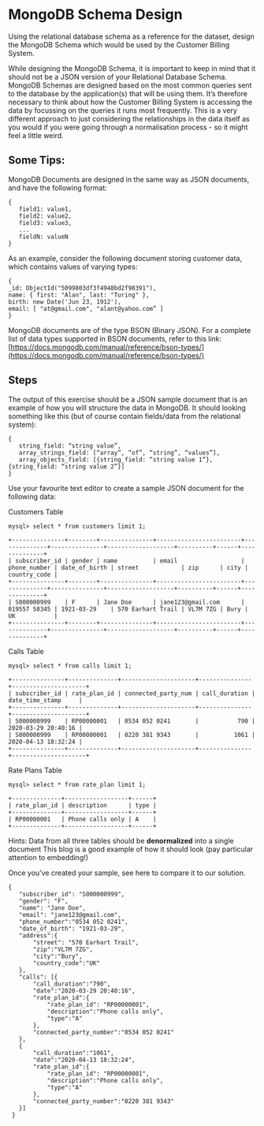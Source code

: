 # MongoDB Schema Design

Using the relational database schema as a reference for the dataset, design the MongoDB Schema which would be used by the Customer Billing System. 

While designing the MongoDB Schema, it is important to keep in mind that it should not be a JSON version of your Relational Database Schema. MongoDB Schemas are designed based on the most common queries sent to the database by the application(s) that will be using them. It’s therefore necessary to think about how the Customer Billing System is accessing the data by focussing on the queries it runs most frequently. This is a very different approach to just considering the relationships in the data itself as you would if you were going through a normalisation process - so it might feel a little weird.  


## Some Tips: 

MongoDB Documents are designed in the same way as JSON documents, and have the following format: 

```
{
   field1: value1,
   field2: value2,
   field3: value3,
   ...
   fieldN: valueN
}
```

As an example, consider the following document storing customer data, which contains values of varying types: 

```
{
_id: ObjectId("5099803df3f4948bd2f98391"),
name: { first: "Alan", last: "Turing" },
birth: new Date('Jun 23, 1912'),
email: [ "at@gmail.com", "alant@yahoo.com” ]
}
```

MongoDB documents are of the type BSON (Binary JSON). For a complete list of data types supported in BSON documents, refer to this link: [https://docs.mongodb.com/manual/reference/bson-types/](https://docs.mongodb.com/manual/reference/bson-types/) 

## Steps
The output of this exercise should be a JSON sample document that is an example of how you will structure the data in MongoDB. It should looking something like this (but of course contain fields/data from the relational system):

```
{
   string_field: “string value”,
   array_strings_field: [“array”, “of”, “string”, “values”],
   array_objects_field: [{string_field: “string value 1”}, {string_field: “string value 2”}]
}
```

Use your favourite text editor to create a sample JSON document for the following data:


Customers Table

```
mysql> select * from customers limit 1;
```

```
+---------------+--------+---------------+------------------------+--------------+---------------+-------------------+----------+------+--------------+
| subscriber_id | gender | name          | email                  | phone_number | date_of_birth | street            | zip      | city | country_code |
+---------------+--------+---------------+------------------------+--------------+---------------+-------------------+----------+------+--------------+
| S000000999    | F      | Jane Doe      | jane123@gmail.com      | 019557 58345 | 1921-03-29    | 570 Earhart Trail | VL7M 7ZG | Bury | UK           |
+---------------+--------+---------------+------------------------+--------------+---------------+-------------------+----------+------+--------------+
```

Calls Table

```
mysql> select * from calls limit 1;
```

```
+---------------+--------------+---------------------+---------------+---------------------+
| subscriber_id | rate_plan_id | connected_party_num | call_duration | date_time_stamp     |
+---------------+--------------+---------------------+---------------+---------------------+
| S000000999    | RP00000001   | 0534 052 0241       |           790 | 2020-03-29 20:40:16 |
| S000000999    | RP00000001   | 0220 381 9343       |          1061 | 2020-04-13 18:32:24 |
+---------------+--------------+---------------------+---------------+---------------------+
```

Rate Plans Table

```
mysql> select * from rate_plan limit 1;
```

```
+--------------+------------------+------+
| rate_plan_id | description      | type |
+--------------+------------------+------+
| RP00000001   | Phone calls only | A    |
+--------------+------------------+------+
```
Hints:
Data from all three tables should be **denormalized** into a single document
This blog is a good example of how it should look (pay particular attention to embedding!)

Once you’ve created your sample, see here to compare it to our solution. 

```
{
   "subscriber_id": "S000000999",
   "gender": "F",
   "name": "Jane Doe",
   "email": "jane123@gmail.com",
   "phone_number":"0534 052 0241",
   "date_of_birth": "1921-03-29",
   "address":{
       "street": "570 Earhart Trail",
       "zip":"VL7M 7ZG",
       "city":"Bury",
       "country_code":"UK"
   },
   "calls": [{
       "call_duration":"790",
       "date":"2020-03-29 20:40:16",
       "rate_plan_id":{
           "rate_plan_id": "RP00000001",
           "description":"Phone calls only",
           "type":"A"
       },
       "connected_party_number":"0534 052 0241"
   },
   {
       "call_duration":"1061",
       "date":"2020-04-13 18:32:24",
       "rate_plan_id":{
           "rate_plan_id": "RP00000001",
           "description":"Phone calls only",
           "type":"A"
       },
       "connected_party_number":"0220 381 9343"
   }]
 }
```